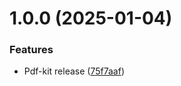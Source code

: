 # 1.0.0 (2025-01-04)


### Features

* Pdf-kit release ([75f7aaf](https://github.com/AmanKrr/pdf-kit/commit/75f7aaf082f6496c663e8ec4fc453b556e1d282d))
